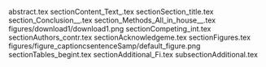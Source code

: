 abstract.tex
sectionContent_Text_.tex
sectionSection_title.tex
section_Conclusion__.tex
section_Methods_All_in_house__.tex
figures/download1/download1.png
sectionCompeting_int.tex
sectionAuthors_contr.tex
sectionAcknowledgeme.tex
sectionFigures.tex
figures/figure_captioncsentenceSamp/default_figure.png
sectionTables_begint.tex
sectionAdditional_Fi.tex
subsectionAdditional.tex
